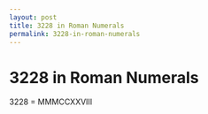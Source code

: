 ```yaml
---
layout: post
title: 3228 in Roman Numerals
permalink: 3228-in-roman-numerals
---
```


# 3228 in Roman Numerals

3228 = MMMCCXXVIII
